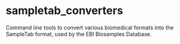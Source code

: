 sampletab_converters
====================

Command line tools to convert various biomedical formats into the SampleTab format, used by the EBI Biosamples Database.
